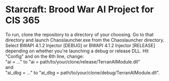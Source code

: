 # Starcraft: Brood War AI Project for CIS 365

To run, clone the repository to a directory of your choosing. Go to that directory and launch Chaoslauncher.exe from the Chaoslauncher directory. Select BWAPI 4.1.2 Injector [DEBUG] or BWAPI 4.1.2 Injector [RELEASE] depending on whether you're launching a debug or release DLL. Hit "Config" and on the 6th line, change:  
"ai = ..." to "ai = path/to/your/clone/release/TerranAIModule.dll"   
and  
"ai_dbg = ..." to "ai_dbg = path/to/your/clone/debug/TerranAIModule.dll".  
